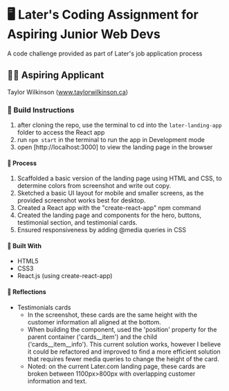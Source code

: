 # 🖥️ Later's Coding Assignment for Aspiring Junior Web Devs
A code challenge provided as part of Later's job application process

## 👩‍💻 Aspiring Applicant
Taylor Wilkinson (www.taylorwilkinson.ca)

### 🔨 Build Instructions
1. after cloning the repo, use the terminal to cd into the `later-landing-app` folder to access the React app
2. run `npm start` in the terminal to run the app in Development mode
3. open [http://localhost:3000] to view the landing page in the browser

#### 📝 Process
1. Scaffolded a basic version of the landing page using HTML and CSS, to determine colors from screenshot and write out copy.
2. Sketched a basic UI layout for mobile and smaller screens, as the provided screenshot works best for desktop.
3. Created a React app with the "create-react-app" npm command
4. Created the landing page and components for the hero, buttons, testimonial section, and testimonial cards.
5. Ensured responsiveness by adding @media queries in CSS

#### 🔧 Built With
* HTML5
* CSS3
* React.js (using create-react-app)

#### 🤔 Reflections
* Testimonials cards
  * In the screenshot, these cards are the same height with the customer information all aligned at the bottom.
  * When building the component, used the 'position' property for the parent container ('cards__item') and the child <div> ('cards__item__info'). This current solution works, however I believe it could be refactored and improved to find a more efficient solution that requires fewer media queries to change the height of the card.
  * Noted: on the current Later.com landing page, these cards are broken between 1100px>800px with overlapping customer information and text.
